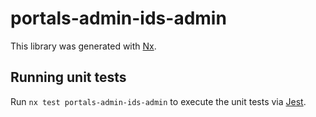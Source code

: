 # portals-admin-ids-admin

This library was generated with [Nx](https://nx.dev).

## Running unit tests

Run `nx test portals-admin-ids-admin` to execute the unit tests via [Jest](https://jestjs.io).
